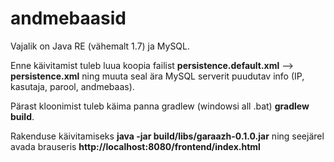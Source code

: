 # andmebaasid

Vajalik on Java RE (vähemalt 1.7) ja MySQL.

Enne käivitamist tuleb luua koopia failist **persistence.default.xml** --> **persistence.xml** ning muuta seal ära
MySQL serverit puudutav info (IP, kasutaja, parool, andmebaas).

Pärast kloonimist tuleb käima panna gradlew (windowsi all .bat) **gradlew build**.

Rakenduse käivitamiseks **java -jar build/libs/garaazh-0.1.0.jar** ning seejärel avada brauseris 
**http://localhost:8080/frontend/index.html**
